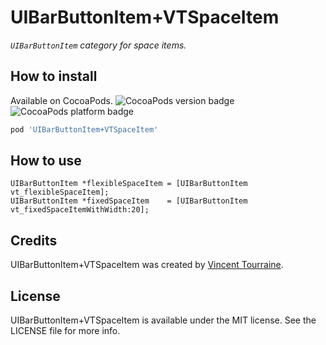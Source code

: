 # UIBarButtonItem+VTSpaceItem

_`UIBarButtonItem` category for space items._ 


## How to install

Available on CocoaPods. ![CocoaPods version badge](https://cocoapod-badges.herokuapp.com/v/UIBarButtonItem+VTSpaceItem/badge.png) 
![CocoaPods platform badge](https://cocoapod-badges.herokuapp.com/p/UIBarButtonItem+VTSpaceItem/badge.png)

``` ruby
pod 'UIBarButtonItem+VTSpaceItem'
```

## How to use

``` objc
UIBarButtonItem *flexibleSpaceItem = [UIBarButtonItem vt_flexibleSpaceItem];
UIBarButtonItem *fixedSpaceItem    = [UIBarButtonItem vt_fixedSpaceItemWithWidth:20];
```

## Credits

UIBarButtonItem+VTSpaceItem was created by [Vincent Tourraine](http://www.vtourraine.net).

## License

UIBarButtonItem+VTSpaceItem is available under the MIT license. See the LICENSE file for more info.
